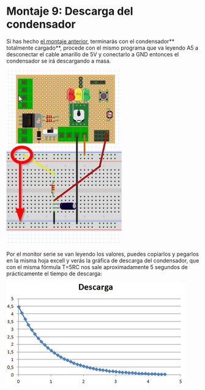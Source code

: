 
# Montaje 9: Descarga del condensador

Si has hecho [el montaje anterior](montaje_8_carga_de_un_condensador.html), terminarás con el condensador** totalmente cargado**, procede con el mismo programa que va leyendo A5 a desconectar el cable amarillo de 5V y conectarlo a GND entonces el condensador se irá descargando a masa. 

![](img/img0.8.png)

Por el monitor serie se van leyendo los valores, puedes copiarlos y pegarlos en la misma hoja excell y verás la gráfica de descarga del condensador, que con el misma fórmula T=5RC nos sale aproximadamente 5 segundos de prácticamente el tiempo de descarga:

![](img/img1.5.png)
